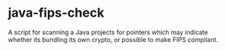 # java-fips-check
A script for scanning a Java projects for pointers which may indicate whether its bundling its own crypto, or possible to make FIPS compliant.

